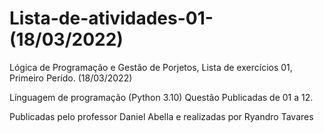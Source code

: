 # Lista-de-atividades-01-(18/03/2022)
Lógica de Programação e Gestão de Porjetos, Lista de exercícios 01, Primeiro Perído. (18/03/2022)

Línguagem de programação (Python 3.10) Questão Publicadas de 01 a 12.

Publicadas pelo professor Daniel Abella e realizadas por Ryandro Tavares
